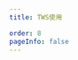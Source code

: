 ```yaml
---
title: TWS使用

order: 8
pageInfo: false
---
```

<VidStack
  src="https://likeyou156156.online:9000/lky/lky/vex2150/vex2150tws.webm"
/>